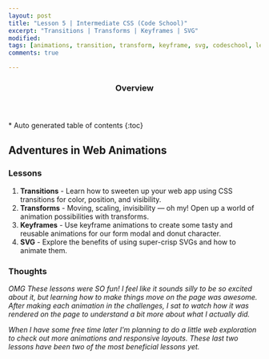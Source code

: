 ```yaml
---
layout: post
title: "Lesson 5 | Intermediate CSS (Code School)"
excerpt: "Transitions | Transforms | Keyframes | SVG"
modified: 
tags: [animations, transition, transform, keyframe, svg, codeschool, learning, front end]
comments: true

---
```


<section id="table-of-contents" class="toc">
  <header>
    <h3>Overview</h3>
  </header>
<div id="drawer" markdown="1">
*  Auto generated table of contents
{:toc}
</div>
</section><!-- /#table-of-contents -->

## Adventures in Web Animations

### Lessons

1. __Transitions__ - Learn how to sweeten up your web app using CSS transitions for color, position, and visibility.
2. __Transforms__ - Moving, scaling, invisibility — oh my! Open up a world of animation possibilities with transforms.
3. __Keyframes__ - Use keyframe animations to create some tasty and reusable animations for our form modal and donut character.
4. __SVG__ - Explore the benefits of using super-crisp SVGs and how to animate them.  

### Thoughts

_OMG These lessons were SO fun! I feel like it sounds silly to be so excited about it, but learning how to make things move on the page was awesome. After making each animation in the challenges, I sat to watch how it was rendered on the page to understand a bit more about what I actually did._

_When I have some free time later I'm planning to do a little web exploration to check out more animations and responsive layouts. These last two lessons have been two of the most beneficial lessons yet._ 